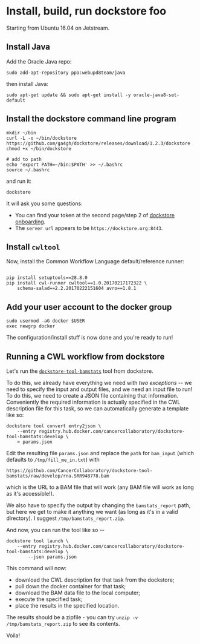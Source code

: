 # Install, build, run dockstore foo

Starting from Ubuntu 16.04 on Jetstream.

## Install Java

Add the Oracle Java repo:
```
sudo add-apt-repository ppa:webupd8team/java
```

then install Java:
```
sudo apt-get update && sudo apt-get install -y oracle-java8-set-default

```

## Install the dockstore command line program

```
mkdir ~/bin
curl -L -o ~/bin/dockstore https://github.com/ga4gh/dockstore/releases/download/1.2.3/dockstore 
chmod +x ~/bin/dockstore

# add to path
echo 'export PATH=~/bin:$PATH' >> ~/.bashrc
source ~/.bashrc
```

and run it:

```
dockstore
```
It will ask you some questions:

* You can find your token at the second page/step 2 of [dockstore onboarding](https://dockstore.org/onboarding).
* The `server url` appears to be `https://dockstore.org:8443`.

## Install `cwltool`

Now, install the Common Workflow Language default/reference runner:
```

pip install setuptools==28.8.0
pip install cwl-runner cwltool==1.0.20170217172322 \
    schema-salad==2.2.20170222151604 avro==1.8.1
```

## Add your user account to the docker group

```
sudo usermod -aG docker $USER
exec newgrp docker
```

The configuration/install stuff is now done and you're ready to run!

## Running a CWL workflow from dockstore

Let's run the [`dockstore-tool-bamstats`](https://dockstore.org/containers/registry.hub.docker.com/cancercollaboratory/dockstore-tool-bamstats) tool from dockstore.

To do this, we already have everything we need with *two exceptions* -- we need to specify the input and output files, and we need an input file to run!  To do this,  we need to create a
JSON file containing that information.  Conveniently the
required information is actually specified in the CWL description file for this task, so we can automatically generate a template like so:

```
dockstore tool convert entry2json \
    --entry registry.hub.docker.com/cancercollaboratory/dockstore-tool-bamstats:develop \
    > params.json
```

Edit the resulting file `params.json` and replace the `path` for `bam_input` (which defaults to `/tmp/fill_me_in.txt`) with 

```
https://github.com/CancerCollaboratory/dockstore-tool-bamstats/raw/develop/rna.SRR948778.bam
```
which is the URL to a BAM file that will work (any BAM file will work as long as it's accessible!).

We also have to specify the output by changing the `bamstats_report` path, but here we get to make it anything we want (as long as it's in a valid directory). I suggest `/tmp/bamstats_report.zip`.

And now, you can run the tool like so --

```
dockstore tool launch \
    --entry registry.hub.docker.com/cancercollaboratory/dockstore-tool-bamstats:develop \
        --json params.json
```

This command will now:
* download the CWL description for that task from the dockstore;
* pull down the docker container for that task;
* download the BAM data file to the local computer;
* execute the specified task;
* place the results in the specified location.

The results should be a zipfile - you can try `unzip -v /tmp/bamstats_report.zip` to see its contents.

Voila!
